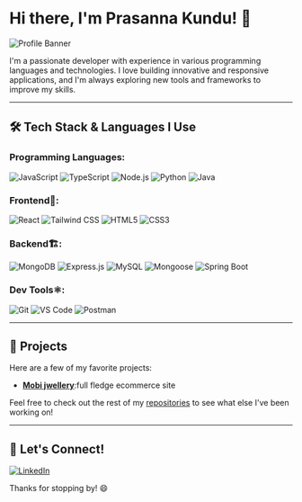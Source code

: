# Hi there, I'm Prasanna Kundu! 👋

![Profile Banner](https://instagram.fdel1-8.fna.fbcdn.net/v/t51.29350-15/462372646_899772818285376_3449002115435067721_n.webp?stp=dst-jpg_e35&efg=eyJ2ZW5jb2RlX3RhZyI6ImltYWdlX3VybGdlbi4xNDQweDE0NDAuc2RyLmYyOTM1MC5kZWZhdWx0X2ltYWdlIn0&_nc_ht=instagram.fdel1-8.fna.fbcdn.net&_nc_cat=100&_nc_ohc=gq3ekQ1MoTgQ7kNvgGeJByk&_nc_gid=2fe3805ddb4f4cce85a5a60b59f97ae0&edm=AP4sbd4BAAAA&ccb=7-5&ig_cache_key=MzQ3NTQyMDMwNTI3MDE3ODE4OQ%3D%3D.3-ccb7-5&oh=00_AYC9E06Cwsk1xOwVWXh87r5zjlnlYRpQsPGmWZAnh-jWjg&oe=671577D9&_nc_sid=7a9f4b)

I'm a passionate developer with experience in various programming languages and technologies. I love building innovative and responsive applications, and I'm always exploring new tools and frameworks to improve my skills.

---

## 🛠️ Tech Stack & Languages I Use

### Programming Languages:
![JavaScript](https://img.shields.io/badge/-JavaScript-F7DF1E?style=flat-square&logo=javascript&logoColor=black)
![TypeScript](https://img.shields.io/badge/-TypeScript-007ACC?style=flat-square&logo=typescript&logoColor=white)
![Node.js](https://img.shields.io/badge/-Node.js-339933?style=flat-square&logo=node.js&logoColor=white)
![Python](https://img.shields.io/badge/-Python-3776AB?style=flat-square&logo=python&logoColor=white)
![Java](https://img.shields.io/badge/-Java-007396?style=flat-square&logo=java&logoColor=white)


### Frontend🏨:
![React](https://img.shields.io/badge/-React-61DAFB?style=flat-square&logo=react&logoColor=black)
![Tailwind CSS](https://img.shields.io/badge/-TailwindCSS-38B2AC?style=flat-square&logo=tailwind-css&logoColor=white)
![HTML5](https://img.shields.io/badge/-HTML5-E34F26?style=flat-square&logo=html5&logoColor=white)
![CSS3](https://img.shields.io/badge/-CSS3-1572B6?style=flat-square&logo=css3&logoColor=white)

### Backend🏗️:
![MongoDB](https://img.shields.io/badge/-MongoDB-47A248?style=flat-square&logo=mongodb&logoColor=white)
![Express.js](https://img.shields.io/badge/-Express.js-000000?style=flat-square&logo=express&logoColor=white)
![MySQL](https://img.shields.io/badge/-MySQL-4479A1?style=flat-square&logo=mysql&logoColor=white)
![Mongoose](https://img.shields.io/badge/-Mongoose-880000?style=flat-square&logo=mongoose&logoColor=white)
![Spring Boot](https://img.shields.io/badge/-Spring%20Boot-6DB33F?style=flat-square&logo=spring&logoColor=white)


### Dev Tools⚛️:
![Git](https://img.shields.io/badge/-Git-F05032?style=flat-square&logo=git&logoColor=white)
![VS Code](https://img.shields.io/badge/-VS%20Code-007ACC?style=flat-square&logo=visual-studio-code&logoColor=white)
![Postman](https://img.shields.io/badge/-Postman-FF6C37?style=flat-square&logo=postman&logoColor=white)

---

## 🚀 Projects
Here are a few of my favorite projects:
- **[Mobi jwellery](https://github.com/pkundu307/mobi-jewellery)**:full fledge ecommerce site

Feel free to check out the rest of my [repositories](https://github.com/pkundu307?tab=repositories) to see what else I've been working on!

---

## 🔗 Let's Connect!

[![LinkedIn](https://img.shields.io/badge/LinkedIn-0A66C2?style=flat-square&logo=linkedin&logoColor=white)](https://www.linkedin.com/in/prasanna-kundu-08319b194/)


Thanks for stopping by! 😄
